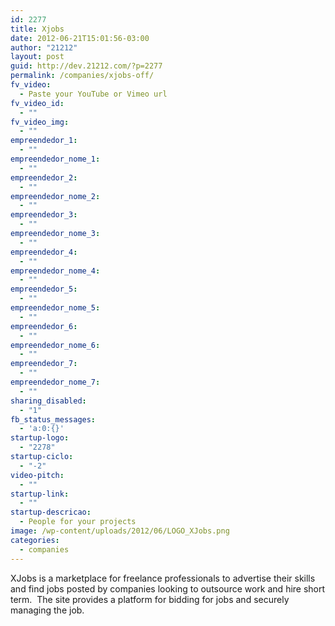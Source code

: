 ```yaml
---
id: 2277
title: Xjobs
date: 2012-06-21T15:01:56-03:00
author: "21212"
layout: post
guid: http://dev.21212.com/?p=2277
permalink: /companies/xjobs-off/
fv_video:
  - Paste your YouTube or Vimeo url
fv_video_id:
  - ""
fv_video_img:
  - ""
empreendedor_1:
  - ""
empreendedor_nome_1:
  - ""
empreendedor_2:
  - ""
empreendedor_nome_2:
  - ""
empreendedor_3:
  - ""
empreendedor_nome_3:
  - ""
empreendedor_4:
  - ""
empreendedor_nome_4:
  - ""
empreendedor_5:
  - ""
empreendedor_nome_5:
  - ""
empreendedor_6:
  - ""
empreendedor_nome_6:
  - ""
empreendedor_7:
  - ""
empreendedor_nome_7:
  - ""
sharing_disabled:
  - "1"
fb_status_messages:
  - 'a:0:{}'
startup-logo:
  - "2278"
startup-ciclo:
  - "-2"
video-pitch:
  - ""
startup-link:
  - ""
startup-descricao:
  - People for your projects
image: /wp-content/uploads/2012/06/LOGO_XJobs.png
categories:
  - companies
---
```

XJobs is a marketplace for freelance professionals to advertise their skills and find jobs posted by companies looking to outsource work and hire short term.  The site provides a platform for bidding for jobs and securely managing the job.